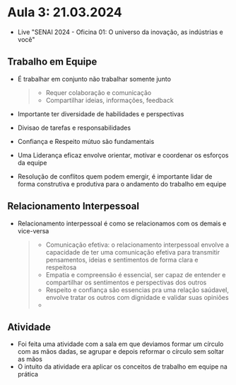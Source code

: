 # Aula 3: 21.03.2024

- Live "SENAI 2024 - Oficina 01: O universo da inovação, as indústrias e você"

## Trabalho em Equipe

- É trabalhar em conjunto não trabalhar somente junto

    > - Requer colaboração e comunicação
    > - Compartilhar ideias, informações, feedback 

- Importante ter diversidade de habilidades e perspectivas
- Divisao de tarefas e responsabilidades
- Confiança e Respeito mútuo são fundamentais 
- Uma Liderança eficaz envolve orientar, motivar e coordenar os esforços da equipe
- Resolução de conflitos quem podem emergir, é importante lidar de forma construtiva e produtiva para o andamento do trabalho em equipe    

## Relacionamento Interpessoal

- Relacionamento interpessoal é como se relacionamos com os demais e vice-versa
    
    > - Comunicação efetiva: o relacionamento interpessoal envolve a capacidade de ter uma comunicação efetiva para transmitir pensamentos, ideias e sentimentos de forma clara e respeitosa
    > - Empatia e compreensão é essencial, ser capaz de entender e compartilhar os sentimentos e perspectivas dos outros
    > - Respeito e confiança são essencias pra uma relação saúdavel, envolve tratar os outros com dignidade e validar suas opiniões
    > -  

## Atividade

- Foi feita uma atividade com a sala em que deviamos formar um círculo com as mãos dadas, se agrupar e depois reformar o círculo sem soltar as mãos
- O intuito da atividade era aplicar os conceitos de trabalho em equipe na prática